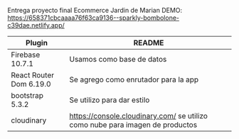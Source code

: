 Entrega proyecto final Ecommerce Jardin de Marian
DEMO: https://658371cbcaaaa76f63ca9136--sparkly-bombolone-c39dae.netlify.app/

| Plugin | README |
| ------ | ------ |
| Firebase 10.7.1 | Usamos como base de datos |
| React Router Dom 6.19.0 | Se agrego como enrutador para la app |
| bootstrap 5.3.2 | Se utilizo para dar estilo|
| cloudinary | https://console.cloudinary.com/ se utilizo como nube para imagen de productos|
